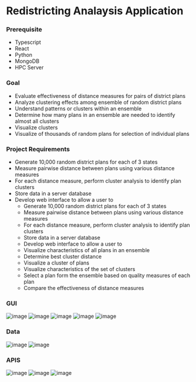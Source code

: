 # Redistricting Analaysis Application

### Prerequisite
* Typescript
* React
* Python
* MongoDB
* HPC Server

### Goal

* Evaluate effectiveness of distance measures for pairs of district plans
* Analyze clustering effects among ensemble of random district plans
* Understand patterns or clusters within an ensemble 
* Determine how many plans in an ensemble are needed to identify almost all clusters
* Visualize clusters
* Visualize of thousands of random plans for selection of individual plans

### Project Requirements
* Generate 10,000 random district plans for each of 3 states
* Measure pairwise distance between plans using various distance measures
* For each distance measure, perform cluster analysis to identify plan clusters
* Store data in a server database 
* Develop web interface to allow a user to 
    * Generate 10,000 random district plans for each of 3 states
    * Measure pairwise distance between plans using various distance measures
    * For each distance measure, perform cluster analysis to identify plan clusters
    * Store data in a server database 
    * Develop web interface to allow a user to 
    * Visualize characteristics of all plans in an ensemble 
    * Determine best cluster distance
    * Visualize a cluster of plans
    * Visualize characteristics of the set of clusters
    * Select a plan form the ensemble based on quality measures of each plan
    * Compare the effectiveness of distance measures

### GUI 

![image](https://github.com/ahuangg/redistricting_analysis_application/assets/98438095/70f27928-ee6b-4c9d-b37d-b2afec8aba7f)
![image](https://github.com/ahuangg/redistricting_analysis_application/assets/98438095/2cbbb1e7-4c0f-40fb-8e8f-c1294c69ebc0)
![image](https://github.com/ahuangg/redistricting_analysis_application/assets/98438095/b2895e25-063e-4420-9293-cc1809336124)
![image](https://github.com/ahuangg/redistricting_analysis_application/assets/98438095/a9fb7bd1-5f6a-4179-9b5e-9e1443679e85)
![image](https://github.com/ahuangg/redistricting_analysis_application/assets/98438095/9ee7e014-e386-4b9c-9ccd-5e1257453eda)

### Data

![image](https://github.com/ahuangg/redistricting_analysis_application/assets/98438095/5e7fe524-d55b-4da5-9e5c-6a69e6e4253f)
![image](https://github.com/ahuangg/redistricting_analysis_application/assets/98438095/49519123-9fd5-4df5-a34a-66f55db6ba61)

### APIS

![image](https://github.com/ahuangg/redistricting_analysis_application/assets/98438095/cec7e50e-b78d-4060-890f-1960c506ccd8)
![image](https://github.com/ahuangg/redistricting_analysis_application/assets/98438095/057a7754-7d50-4a77-a2b5-7fc2b3cb6c0d)
![image](https://github.com/ahuangg/redistricting_analysis_application/assets/98438095/2b27b3fd-bd58-4b5e-b4c7-649942239afd)


